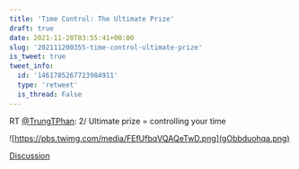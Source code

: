 ```yaml
---
title: 'Time Control: The Ultimate Prize'
draft: true
date: 2021-11-20T03:55:41+00:00
slug: '202111200355-time-control-ultimate-prize'
is_tweet: true
tweet_info:
  id: '1461785267723984911'
  type: 'retweet'
  is_thread: False
---
```




RT [@TrungTPhan](https://x.com/TrungTPhan): 2/ Ultimate prize = controlling your time 

![https://pbs.twimg.com/media/FEfUfbqVQAQeTwD.png](gObbduohqa.png)

[Discussion](https://x.com/sytelus/status/1461785267723984911)
